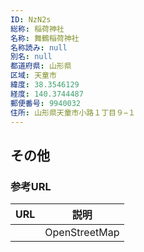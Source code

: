 ```yaml
---
ID: NzN2s
総称: 稲荷神社
名称: 舞鶴稲荷神社
名称読み: null
別名: null
都道府県: 山形県
区域: 天童市
緯度: 38.3546129
経度: 140.3744487
郵便番号: 9940032
住所: 山形県天童市小路１丁目９−１
---
```


## その他

### 参考URL

| URL | 説明          |
| --- | ------------- |
|     | OpenStreetMap |
